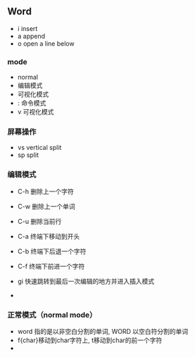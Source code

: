 ## Word

- i  insert
- a  append
- o  open a line below

### mode
- normal
- 编辑模式
- 可视化模式
- :  命令模式
- v  可视化模式

### 屏幕操作
- vs  vertical split
- sp  split

### 编辑模式
- C-h   删除上一个字符
- C-w   删除上一个单词
- C-u   删除当前行
- C-a   终端下移动到开头
- C-b   终端下后退一个字符
- C-f   终端下前进一个字符

- gi   快速跳转到最后一次编辑的地方并进入插入模式
- 

### 正常模式（normal mode）
- word 指的是以非空白分割的单词, WORD 以空白符分割的单词
- f{char}移动到char字符上, t移动到char的前一个字符
- 
